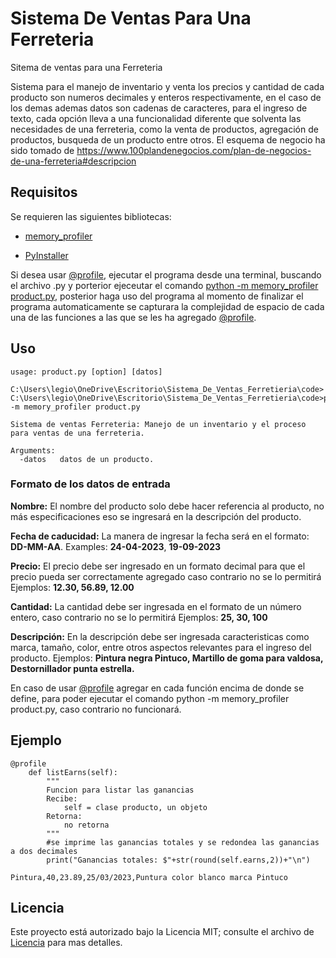 # Sistema De Ventas Para Una Ferreteria
Sitema de ventas para una Ferreteria

Sistema para el manejo de inventario y venta los precios y cantidad de cada producto son numeros decimales y enteros respectivamente, en el caso de los demas ademas datos son cadenas de caracteres, para el ingreso de texto, cada opción lleva a una funcionalidad diferente que solventa las necesidades de una ferreteria, como la venta de productos, agregación de productos, busqueda de un producto entre otros. El esquema de negocio ha sido tomado de https://www.100plandenegocios.com/plan-de-negocios-de-una-ferreteria#descripcion


## Requisitos

Se requieren las siguientes bibliotecas:

* [memory_profiler](https://pypi.org/project/memory-profiler/)

* [PyInstaller](https://pyinstaller.org/en/stable/)

Si desea usar [@profile](https://pypi.org/project/memory-profiler/), ejecutar el programa desde una terminal, buscando el archivo .py y porterior ejeceutar el comando [python -m memory_profiler product.py](https://pypi.org/project/memory-profiler/), posterior haga uso del programa al momento de finalizar el programa automaticamente se capturara la complejidad de espacio de cada una de las funciones a las que se les ha agregado [@profile](https://pypi.org/project/memory-profiler/).

## Uso

```
usage: product.py [option] [datos]

C:\Users\legio\OneDrive\Escritorio\Sistema_De_Ventas_Ferretieria\code>
C:\Users\legio\OneDrive\Escritorio\Sistema_De_Ventas_Ferretieria\code>python -m memory_profiler product.py

Sistema de ventas Ferreteria: Manejo de un inventario y el proceso para ventas de una ferreteria.

Arguments:
  -datos   datos de un producto.
```

### Formato de los datos de entrada

**Nombre:** El nombre del producto solo debe hacer referencia al producto, no más especificaciones eso se ingresará en la descripción del producto.

**Fecha de caducidad:** La manera de ingresar la fecha será en el formato: **DD-MM-AA**. Examples: **24-04-2023**, **19-09-2023**

**Precio:** El precio debe ser ingresado en un formato decimal para que el precio pueda ser correctamente agregado caso contrario no se lo permitirá Ejemplos: **12.30, 56.89, 12.00**

**Cantidad:** La cantidad debe ser ingresada en el formato de un número entero, caso contrario no se lo permitirá Ejemplos: **25, 30, 100**

**Descripción:** En la descripción debe ser ingresada caracteristicas como marca, tamaño, color, entre otros aspectos relevantes para el ingreso del producto. Ejemplos: **Pintura negra Pintuco, Martillo de goma para valdosa, Destornillador punta estrella.**

En caso de usar [@profile](https://pypi.org/project/memory-profiler/) agregar en cada función encima de donde se define, para poder ejecutar el comando python -m memory_profiler product.py, caso contrario no funcionará.


## Ejemplo

```
@profile
    def listEarns(self):
        """
        Funcion para listar las ganancias
        Recibe:
            self = clase producto, un objeto
        Retorna:
            no retorna
        """
        #se imprime las ganancias totales y se redondea las ganancias a dos decimales
        print("Ganancias totales: $"+str(round(self.earns,2))+"\n")
```

```
Pintura,40,23.89,25/03/2023,Puntura color blanco marca Pintuco
```

## Licencia

Este proyecto está autorizado bajo la Licencia MIT; consulte el archivo de [Licencia](Licencia) para mas detalles.
